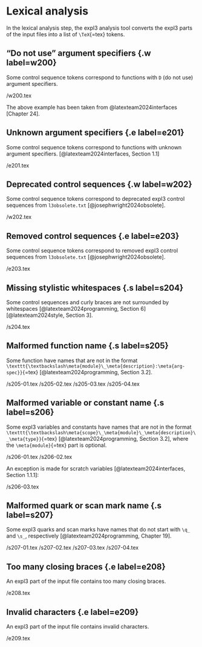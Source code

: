 # Lexical analysis
In the lexical analysis step, the expl3 analysis tool converts the expl3 parts of the input files into a list of `\TeX`{=tex} tokens.

## “Do not use” argument specifiers {.w label=w200}
Some control sequence tokens correspond to functions with `D` (do not use) argument specifiers.

 /w200.tex

The above example has been taken from @latexteam2024interfaces [Chapter 24].

## Unknown argument specifiers {.e label=e201}
Some control sequence tokens correspond to functions with unknown argument specifiers. [@latexteam2024interfaces, Section 1.1]

 /e201.tex

## Deprecated control sequences {.w label=w202}
Some control sequence tokens correspond to deprecated expl3 control sequences from `l3obsolete.txt` [@josephwright2024obsolete].

 /w202.tex

## Removed control sequences {.e label=e203}
Some control sequence tokens correspond to removed expl3 control sequences from `l3obsolete.txt` [@josephwright2024obsolete].

 /e203.tex

## Missing stylistic whitespaces {.s label=s204}
Some control sequences and curly braces are not surrounded by whitespaces [@latexteam2024programming, Section 6] [@latexteam2024style, Section 3].

 /s204.tex

## Malformed function name {.s label=s205}
Some function have names that are not in the format `\texttt{\textbackslash\meta{module}\_\meta{description}:\meta{arg-spec}}`{=tex} [@latexteam2024programming, Section 3.2].

 /s205-01.tex
 /s205-02.tex
 /s205-03.tex
 /s205-04.tex

## Malformed variable or constant name {.s label=s206}
Some expl3 variables and constants have names that are not in the format `\texttt{\textbackslash\meta{scope}\_\meta{module}\_\meta{description}\_\meta{type}}`{=tex} [@latexteam2024programming, Section 3.2], where the `\meta{module}`{=tex} part is optional.

 /s206-01.tex
 /s206-02.tex

An exception is made for scratch variables [@latexteam2024interfaces, Section 1.1.1]:

 /s206-03.tex

## Malformed quark or scan mark name {.s label=s207}
Some expl3 quarks and scan marks have names that do not start with `\q_` and `\s_`, respectively [@latexteam2024programming, Chapter 19].

 /s207-01.tex
 /s207-02.tex
 /s207-03.tex
 /s207-04.tex

## Too many closing braces {.e label=e208}
An expl3 part of the input file contains too many closing braces.

 /e208.tex

## Invalid characters {.e label=e209}
An expl3 part of the input file contains invalid characters.

 /e209.tex
